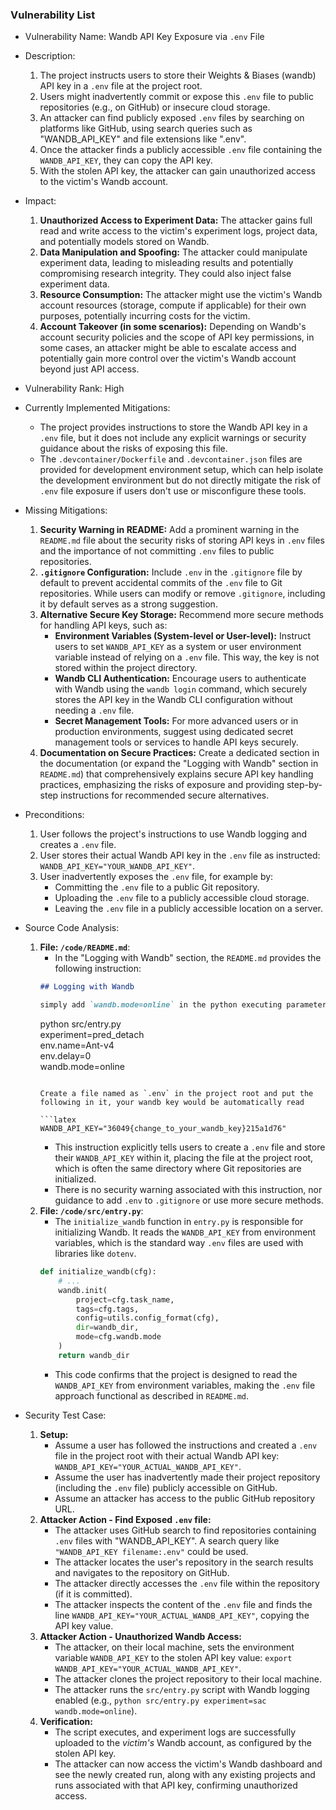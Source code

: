 ### Vulnerability List

* Vulnerability Name: Wandb API Key Exposure via `.env` File
* Description:
    1. The project instructs users to store their Weights & Biases (wandb) API key in a `.env` file at the project root.
    2. Users might inadvertently commit or expose this `.env` file to public repositories (e.g., on GitHub) or insecure cloud storage.
    3. An attacker can find publicly exposed `.env` files by searching on platforms like GitHub, using search queries such as "WANDB_API_KEY" and file extensions like ".env".
    4. Once the attacker finds a publicly accessible `.env` file containing the `WANDB_API_KEY`, they can copy the API key.
    5. With the stolen API key, the attacker can gain unauthorized access to the victim's Wandb account.
* Impact:
    1. **Unauthorized Access to Experiment Data:** The attacker gains full read and write access to the victim's experiment logs, project data, and potentially models stored on Wandb.
    2. **Data Manipulation and Spoofing:** The attacker could manipulate experiment data, leading to misleading results and potentially compromising research integrity. They could also inject false experiment data.
    3. **Resource Consumption:** The attacker might use the victim's Wandb account resources (storage, compute if applicable) for their own purposes, potentially incurring costs for the victim.
    4. **Account Takeover (in some scenarios):** Depending on Wandb's account security policies and the scope of API key permissions, in some cases, an attacker might be able to escalate access and potentially gain more control over the victim's Wandb account beyond just API access.
* Vulnerability Rank: High
* Currently Implemented Mitigations:
    * The project provides instructions to store the Wandb API key in a `.env` file, but it does not include any explicit warnings or security guidance about the risks of exposing this file.
    * The `.devcontainer/Dockerfile` and `.devcontainer.json` files are provided for development environment setup, which can help isolate the development environment but do not directly mitigate the risk of `.env` file exposure if users don't use or misconfigure these tools.
* Missing Mitigations:
    1. **Security Warning in README:** Add a prominent warning in the `README.md` file about the security risks of storing API keys in `.env` files and the importance of not committing `.env` files to public repositories.
    2. **`.gitignore` Configuration:** Include `.env` in the `.gitignore` file by default to prevent accidental commits of the `.env` file to Git repositories. While users can modify or remove `.gitignore`, including it by default serves as a strong suggestion.
    3. **Alternative Secure Key Storage:** Recommend more secure methods for handling API keys, such as:
        * **Environment Variables (System-level or User-level):** Instruct users to set `WANDB_API_KEY` as a system or user environment variable instead of relying on a `.env` file. This way, the key is not stored within the project directory.
        * **Wandb CLI Authentication:** Encourage users to authenticate with Wandb using the `wandb login` command, which securely stores the API key in the Wandb CLI configuration without needing a `.env` file.
        * **Secret Management Tools:** For more advanced users or in production environments, suggest using dedicated secret management tools or services to handle API keys securely.
    4. **Documentation on Secure Practices:** Create a dedicated section in the documentation (or expand the "Logging with Wandb" section in `README.md`) that comprehensively explains secure API key handling practices, emphasizing the risks of exposure and providing step-by-step instructions for recommended secure alternatives.
* Preconditions:
    1. User follows the project's instructions to use Wandb logging and creates a `.env` file.
    2. User stores their actual Wandb API key in the `.env` file as instructed: `WANDB_API_KEY="YOUR_WANDB_API_KEY"`.
    3. User inadvertently exposes the `.env` file, for example by:
        * Committing the `.env` file to a public Git repository.
        * Uploading the `.env` file to a publicly accessible cloud storage.
        * Leaving the `.env` file in a publicly accessible location on a server.
* Source Code Analysis:
    1. **File: `/code/README.md`**:
        * In the "Logging with Wandb" section, the `README.md` provides the following instruction:
        ```markdown
        ## Logging with Wandb

        simply add `wandb.mode=online` in the python executing parameter as the following:

        ```
        python src/entry.py \
        	experiment=pred_detach \
        	env.name=Ant-v4 \
        	env.delay=0 \
        	wandb.mode=online
        ```

        Create a file named as `.env` in the project root and put the following in it, your wandb key would be automatically read

        ```latex
        WANDB_API_KEY="36049{change_to_your_wandb_key}215a1d76"
        ```
        * This instruction explicitly tells users to create a `.env` file and store their `WANDB_API_KEY` within it, placing the file at the project root, which is often the same directory where Git repositories are initialized.
        * There is no security warning associated with this instruction, nor guidance to add `.env` to `.gitignore` or use more secure methods.
    2. **File: `/code/src/entry.py`**:
        * The `initialize_wandb` function in `entry.py` is responsible for initializing Wandb. It reads the `WANDB_API_KEY` from environment variables, which is the standard way `.env` files are used with libraries like `dotenv`.
        ```python
        def initialize_wandb(cfg):
            # ...
            wandb.init(
                project=cfg.task_name,
                tags=cfg.tags,
                config=utils.config_format(cfg),
                dir=wandb_dir,
                mode=cfg.wandb.mode
            )
            return wandb_dir
        ```
        * This code confirms that the project is designed to read the `WANDB_API_KEY` from environment variables, making the `.env` file approach functional as described in `README.md`.

* Security Test Case:
    1. **Setup:**
        * Assume a user has followed the instructions and created a `.env` file in the project root with their actual Wandb API key: `WANDB_API_KEY="YOUR_ACTUAL_WANDB_API_KEY"`.
        * Assume the user has inadvertently made their project repository (including the `.env` file) publicly accessible on GitHub.
        * Assume an attacker has access to the public GitHub repository URL.
    2. **Attacker Action - Find Exposed `.env` file:**
        * The attacker uses GitHub search to find repositories containing `.env` files with "WANDB_API_KEY". A search query like `"WANDB_API_KEY filename:.env"` could be used.
        * The attacker locates the user's repository in the search results and navigates to the repository on GitHub.
        * The attacker directly accesses the `.env` file within the repository (if it is committed).
        * The attacker inspects the content of the `.env` file and finds the line `WANDB_API_KEY="YOUR_ACTUAL_WANDB_API_KEY"`, copying the API key value.
    3. **Attacker Action - Unauthorized Wandb Access:**
        * The attacker, on their local machine, sets the environment variable `WANDB_API_KEY` to the stolen API key value: `export WANDB_API_KEY="YOUR_ACTUAL_WANDB_API_KEY"`.
        * The attacker clones the project repository to their local machine.
        * The attacker runs the `src/entry.py` script with Wandb logging enabled (e.g., `python src/entry.py experiment=sac wandb.mode=online`).
    4. **Verification:**
        * The script executes, and experiment logs are successfully uploaded to the *victim's* Wandb account, as configured by the stolen API key.
        * The attacker can now access the victim's Wandb dashboard and see the newly created run, along with any existing projects and runs associated with that API key, confirming unauthorized access.